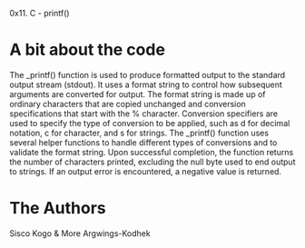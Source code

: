 0x11. C - printf()

# **A bit about the code**

The \_printf() function is used to produce formatted output to the standard output stream (stdout). It uses a format string to control how subsequent arguments are converted for output. The format string is made up of ordinary characters that are copied unchanged and conversion specifications that start with the % character. Conversion specifiers are used to specify the type of conversion to be applied, such as d for decimal notation, c for character, and s for strings. The \_printf() function uses several helper functions to handle different types of conversions and to validate the format string. Upon successful completion, the function returns the number of characters printed, excluding the null byte used to end output to strings. If an output error is encountered, a negative value is returned.

# **The Authors**

Sisco Kogo & More Argwings-Kodhek
